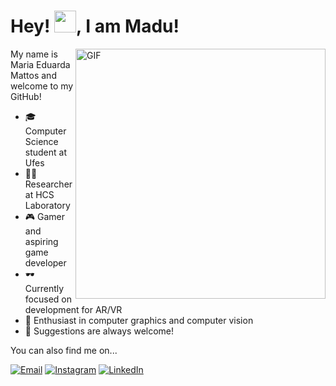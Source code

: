 <h1 align="left">
   Hey! <img src="https://raw.githubusercontent.com/MartinHeinz/MartinHeinz/master/wave.gif" width="35px">, I am Madu!
</h1>
<p align="left">

<img src="https://pa1.aminoapps.com/5776/b81cb72ae0d24b689d732e9a21b31c4204cbd445_00.gif" alt="GIF" width="400px" align="right"/>
   

My name is Maria Eduarda Mattos and welcome to my GitHub!  

- 🎓 Computer Science student at Ufes
- 🧑‍💻 Researcher at HCS Laboratory 
- 🎮 Gamer and aspiring game developer
- 🕶️ Currently focused on development for AR/VR
- 🌟 Enthusiast in computer graphics and computer vision
- 💬 Suggestions are always welcome!

You can also find me on...

[![Email](https://img.shields.io/badge/-Email-red?style=flat-square&logo=gmail&logoColor=white)](mailto:mariaeduardanmattos@gmail.com)
[![Instagram](https://img.shields.io/badge/-Instagram-purple?style=flat-square&logo=instagram)](https://instagram.com/madunmattos)
[![LinkedIn](https://img.shields.io/badge/LinkedIn-0A66C2.svg?style=for-the-badge&logo=LinkedIn&logoColor=white)](https://www.linkedin.com/in/maria-eduarda-mattos-42821327b/)
